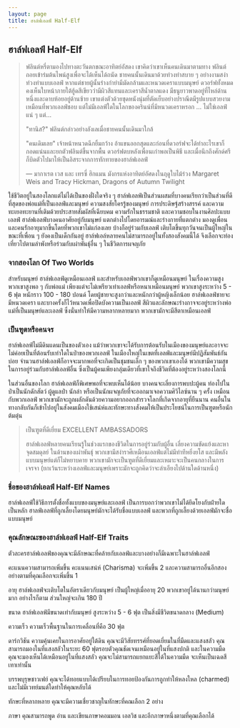 ```yaml
---
layout: page
title: ฮาล์ฟเอลฟ์ Half-Elf
---
```

## <a name="half-elf">ฮาล์ฟเอลฟ์ Half-Elf</a>

> ฟลินต์หรี่ตามองไปทางตะวันตกขณะอาทิตย์อัสดง เขาคิดว่าเขาเห็นคนเดินมาตามทาง ฟลินต์ถอยเข้าร่มต้นไพน์สูงเพื่อจะได้เห็นได้ถนัด ชายคนนั้นเดินมาด้วยท่วงท่าสบาย ๆ อย่างงามสง่า ท่วงท่าแบบเอลฟ์ หากแต่ชายผู้นั้นร่างกำยำมีมัดกล้ามและหนวดเคราแบบมนุษย์ ดวอร์ฟทั้งหมดคงเห็นใบหน้าภายใต้ฮู้ดสีเขียวว่ามีผิวสีแทนและเคราสีน้ำตาลแดง มีธนูยาวพาดอยู่ที่ไหล่ด้านหนึ่งและดาบห้อยอยู่ด้านซ้าย เขาแต่งตัวด้วยชุดหนังนุ่มที่ตัดเย็บอย่างปราณีตมีรูปแบบสวยงามเหมือนที่พวกเอลฟ์ชอบ แต่ไม่มีเอลฟ์ใดในโลกของครินน์ที่มีหนวดเคราหรอก ... ไม่ใช่เอลฟ์แน่ ๆ แต่...
>
> "ทานิส?" ฟลินต์กล่าวอย่างลังเลเมื่อชายคนนั้นเดินมาใกล้
>
> "คนเดิมเลย" เจ้าหน้าหนวดฉีกยิ้มกว้าง อ้าแขนออกสุดและก่อนที่ดวอร์ฟจะได้ทำอะไรเขาก็กอดแน่นและยกตัวฟลินต์ขึ้นจากพื้น ดวอร์ฟตบหลังเพื่อนเก่าพอเป็นพิธี และเมื่อนึกถึงศักด์ศรี ก็บิดตัวไปมาให้เป็นอิสระจากการทักทายของฮาล์ฟเอลฟ์
>
> — มากาเรต เวส และ เทรซี่ ฮิกแมน มังกรแห่งอาทิตย์อัศดงในฤดูใบไม้ร่วง 
> Margaret Weis and Tracy Hickman, Dragons of Autumn Twilight

ใช้ชีวิตอยู่ในสองโลกแต่ไม่ได้เป็นของฝั่งใดจริง ๆ ฮาล์ฟเอลฟ์เป็นส่วนผสมที่บางคนเรียกว่าเป็นส่วนที่ดีที่สุดของพ่อแม่ที่เป็นเอลฟ์และมนุษย์ ความสงสัยใครรู้ของมนุษย์ การประดิษฐ์สร้างสรรค์ และความทะเยอทะยานที่เติมด้วยประสาทสัมผัสที่เฉียบคม ความรักในธรรมชาติ และความชอบในงานศิลปะแบบเอลฟ์ ฮาล์ฟเอลฟ์บางคนอาศัยอยู่กับมนุษย์ แตกต่างไปโดยอารมณ์และร่างกายที่แตกต่าง มองดูเพื่อนและคนรักอายุมากขึ้นโดยที่พวกเขาไม่แก่ลงเลย บ้างก็อยู่ร่วมกับเอลฟ์ เติบโตขึ้นทุกวันจนเป็นผู้ใหญ่ในขณะที่เพื่อน ๆ ยังคงเป็นเด็กกันอยู่ ฮาล์ฟเอล์หลายคนไม่สามารถอยู่ในทั้งสองสังคมนี้ได้ จึงเลือกจะท่องเที่ยวไปตามลำพังหรือร่วมกับเผ่าพันธุ์อื่น ๆ ในชีวิตการผจญภัย

### จากสองโลก Of Two Worlds

สำหรับมนุษย์ ฮาล์ฟเอลฟ์ดูเหมือนเอลฟ์ และสำหรับเอลฟ์พวกเขาก็ดูเหมือนมนุษย์ ในเรื่องความสูง พวกเขาสูงพอ ๆ กับพ่อแม่ เพียงแต่จะไม่เพรียวเท่าเอลฟ์หรือหนาเหมือนมนุษย์ พวกเขาสูงระหว่าง 5 - 6 ฟุต หนักราว 100 - 180 ปอนด์ โดยผู้ชายจะสูงกว่าและหนักกว่าผู้หญิงเล็กน้อย ฮาล์ฟเอลฟ์ชายจะมีหนวดเครา และบางครั้งก็ไว้หนวดเพื่อปิดบังความเป็นเอลฟ์ สีผิวและลักษณะร่างกาจจะอยู่ระหว่างพ่อแม่ที่เป็นมนุษย์และเอลฟ์ ซึ่งนั่นทำให้มีความหลากหลายมาก พวกเขามักจะมีสีตาเหมือนเอลฟ์

### เป็นฑูตหรือคนจร

ฮาล์ฟเอลฟ์ไม่มีดินแดนเป็นของตัวเอง แม้ว่าพวกเขาจะได้รับการต้อนรับในเมืองของมนุษย์และอาจจะไม่ค่อยเป็นที่ต้อนรับเท่าใดในป่าของพวกเอลฟ์ ในเมืองใหญ่ในเขตที่เอลฟ์และมนุษย์มีปฏิสัมพันธ์กันบ่อย จำนวนฮาล์ฟเอลฟ์ก็อาจจะมากพอที่จะเกิดเป็นชุมชนเล็ก ๆ ของพวกเขาเองได้ พวกเขามีความสุขในการอยู่ร่วมกับฮาล์ฟเอลฟ์อื่น ซึ่งเป็นผู้คนเพียงกลุ่มเดียวที่เขาใจถึงชีวิตที่ต้องอยู่ระหว่างสองโลกนี้

ในส่วนอื่นของโลก ฮาล์ฟเอลฟ์ก็พิเศษพอที่จะพบเห็นได้น้อย บางคนจะเลี่ยงการพบปะผู้คน ท่องไปในป่าเป็นนักดักสัตว์ ผู้ดูแลป่า นักล่า หรือเป็นนักผจญภัยที่จะออกมาเจอความศิวิไลซ์นาน ๆ ครั้ง เหมือนกับพวกเอลฟ์ พวกเขามักจะถูกผลักดันด้วยความอยากออกสำรวจโลกที่เกิดจากอายุที่ยืนนาน คนอื่นในทางกลับกันก็เข้าไปอยู่ในสังคมเมืองใช้เสน่ห์และทักษะทางสังคมให้เป็นประโยชน์ในการเป็นฑูตหรือนักต้มตุ๋น

> เป็นฑูตที่ดีเยี่ยม EXCELLENT AMBASSADORS
>
> ฮาล์ฟเอลฟ์หลายคนเรียนรู้ในช่วงแรกของชีวิตในการอยู่ร่วมกับผู้อื่น เลี่ยงความขัดแย้งและหาจุดสมดุลย์ ในด้านของเผ่าพันธุ์ พวกเขามีสง่าราศีเหมือนเอลฟ์แต่ไม่มีท่าทีหยิ่งยโส และมีพลังแบบมนุษย์แต่ก็ไม่หยาบคาย พวกเขามักจะเป็นฑูตที่ดีเยี่ยมและเหมาะจะเป็นคนกลางในการเจรจา (ยกเว้นระหว่างเอลฟ์และมนุษย์เพราะมักจะถูกคิดว่าจะลำเอียงไปด้านใดด้านหนึ่ง)

### ชื่อของฮาล์ฟเอลฟ์ Half-Elf Names

ฮาล์ฟเอลฟ์ใช้วิธีการตั้งชื่อทั้งแบบของมนุษย์และเอลฟ์ เป็นการบอกว่าพวกเขาไม่ได้ยึดโยงกับฝ่ายใดเป็นหลัก ฮาลฟ์เอลฟ์ที่ถูกเลี้ยงโดยมนุษย์มักจะได้รับชื่อแบบเอลฟ์ และพวกที่ถูกเลี้ยงด้วยเอลฟ์มักจะชื่อแบบมนุษย์

### คุณลักษณะของฮาล์ฟเอลฟ์ Half-Elf Traits

ตัวละครฮาล์ฟเอลฟ์ของคุณจะมีลักษณะที่คล้ายกับเอลฟ์และบางอย่างก็มีเฉพาะในฮาล์ฟเอลฟ์

คะแนนความสามารถเพิ่มขึ้น คะแนนเสน่ห์ (Charisma) จะเพิ่มขึ้น 2 และความสามารถอื่นอีกสองอย่างตามที่คุณเลือกจะเพิ่มขึ้น 1

อายุ ฮาล์ฟเอลฟ์จะเติบโตในอัตราเดียวกับมนุษย์ เป็นผู้ใหญ่เมื่ออายุ 20 พวกเขาอยู่ได้นานกว่ามนุษย์มาก อย่างไรก็ตาม ส่วนใหญ่จะเกิน 180 ปี

ขนาด ฮาล์ฟเอลฟ์มีขนาดเท่ากับมนุษย์ สูงระหว่าง 5 - 6 ฟุต เป็นสิ่งมีชีวิตขนาดกลาง (Medium)

ความเร็ว ความเร็วพื้นฐานในการเคลื่อนที่คือ 30 ฟุต

ดาร์กวิชัน ความคุ้นเคยในการอาศัยอยู่ใต้ดิน คุณจะมีวิสัยทรรศ์ที่ยอดเยี่ยมในที่มืดและแสงสลัว คุณสามารถมองในที่แสงสลัวในระยะ 60 ฟุตรอบตัวคุณชัดเจนเหมือนอยู่ในที่แสงปกติ และในความมืดคุณจะมองเห็นได้เหมือนอยู่ในที่แสงสลัว คุณจะไม่สามารถแยกแยะสีได้ในความมืด จะเห็นเป็นเฉดสีเทาเท่านั้น

บรรพบุรุษชาวเฟย์ คุณจะได้ทอยแบบได้เปรียบในการทอยป้องกันการถูกทำให้หลงใหล (charmed) และไม่มีเวทย์มนต์ใดทำให้คุณหลับได้

ทักษะที่หลากหลาย คุณจะมีความเชี่ยวชาญในทักษะที่คณเลือก 2 อย่าง

ภาษา คุณสามารถพูด อ่าน และเขียนภาษาคอมมอน เอลวิช และอีกภาษาหนึ่งตามที่คุณเลือกได้